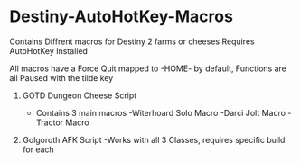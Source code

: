 # Destiny-AutoHotKey-Macros

Contains Diffrent macros for Destiny 2 farms or cheeses
Requires AutoHotKey Installed

All macros have a Force Quit mapped to -HOME- by default, Functions are all Paused with the tilde key

1) GOTD Dungeon Cheese Script
   - Contains 3 main macros
      -Witerhoard Solo Macro
      -Darci Jolt Macro
      -Tractor Macro

2) Golgoroth AFK Script
   -Works with all 3 Classes, requires specific build for each
